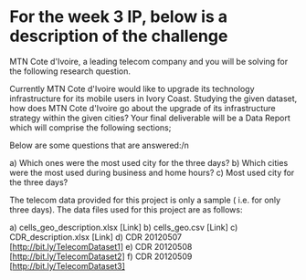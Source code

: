 # For the week 3 IP, below is a description of the challenge
MTN Cote d'Ivoire, a leading telecom company and you will be solving for the following research question.

Currently MTN Cote d'Ivoire would like to upgrade its technology infrastructure for its mobile users in Ivory Coast. Studying the given dataset, how does MTN Cote d'Ivoire go about the upgrade of its infrastructure strategy within the given cities?
Your final deliverable will be a Data Report which will comprise the following sections;

Below are some questions that are answered:/n

  a) Which ones were the most used city for the three days?
  b) Which cities were the most used during business and home hours?
  c) Most used city for the three days?
  
The telecom data provided for this project is only a sample ( i.e. for only three days).  The data files used for this project are as follows:

  a) cells_geo_description.xlsx [Link]
  b) cells_geo.csv [Link]
  c) CDR_description.xlsx [Link]
  d) CDR 20120507 [http://bit.ly/TelecomDataset1]
  e) CDR 20120508 [http://bit.ly/TelecomDataset2]
  f) CDR 20120509 [http://bit.ly/TelecomDataset3]
